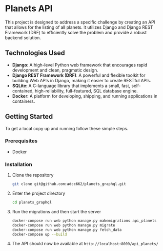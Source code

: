 # Planets API

This project is designed to address a specific challenge by creating an API that allows for the listing of all planets. It utilizes Django and Django REST Framework (DRF) to efficiently solve the problem and provide a robust backend solution.

## Technologies Used

- **Django**: A high-level Python web framework that encourages rapid development and clean, pragmatic design.
- **Django REST Framework (DRF)**: A powerful and flexible toolkit for building Web APIs in Django, making it easier to create RESTful APIs.
- **SQLite**: A C-language library that implements a small, fast, self-contained, high-reliability, full-featured, SQL database engine.
- **Docker**: A platform for developing, shipping, and running applications in containers.

## Getting Started

To get a local copy up and running follow these simple steps.

### Prerequisites

- Docker

### Installation

1. Clone the repository
   ```sh
   git clone git@github.com:adcc662/planets_graphql.git
   ```
   
2. Enter the project directory
   ```sh
   cd planets_graphql
   ```
   
3. Run the migrations and then start the server
   ```sh
   docker-compose run web python manage.py makemigrations api_planets
   docker-compose run web python manage.py migrate
   docker-compose run web python manage.py fetch_data
   docker-compose up --build
   ```
   
4. The API should now be available at `http://localhost:8000/api_planets/`